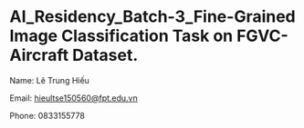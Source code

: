 # AI_Residency_Batch-3_Fine-Grained Image Classification Task on FGVC-Aircraft Dataset.

Name: Lê Trung Hiếu

Email: hieultse150560@fpt.edu.vn

Phone: 0833155778

